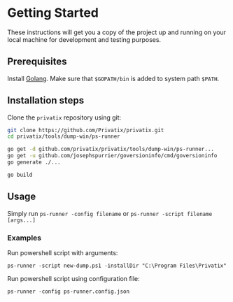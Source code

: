 # Getting Started

These instructions will get you a copy of the project up and running on your local machine for development and testing purposes.

## Prerequisites

Install [Golang](https://golang.org/doc/install). Make sure that `$GOPATH/bin` is added to system path `$PATH`.

## Installation steps

Clone the `privatix` repository using git:

```bash
git clone https://github.com/Privatix/privatix.git
cd privatix/tools/dump-win/ps-runner

go get -d github.com/privatix/privatix/tools/dump-win/ps-runner...
go get -u github.com/josephspurrier/goversioninfo/cmd/goversioninfo
go generate ./...

go build
```

## Usage

Simply run `ps-runner -config filename` or `ps-runner -script filename [args...]`

### Examples

Run powershell script with arguments:

```
ps-runner -script new-dump.ps1 -installDir "C:\Program Files\Privatix"
```

Run powershell script using configuration file:

```
ps-runner -config ps-runner.config.json
```
